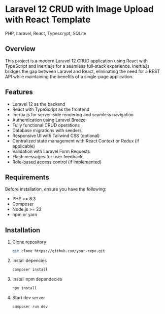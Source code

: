# Laravel 12 CRUD with Image Upload with React Template

PHP, Laravel, React, Typescrypt, SQLite

## Overview
This project is a modern Laravel 12 CRUD application using React with TypeScript and Inertia.js
for a seamless full-stack experience. Inertia.js bridges the gap between Laravel and React,
eliminating the need for a REST API while maintaining the benefits of a single-page application.

## Features
- Laravel 12 as the backend
- React with TypeScript as the frontend
- Inertia.js for server-side rendering and seamless navigation
- Authentication using Laravel Breeze
- Fully functional CRUD operations
- Database migrations with seeders
- Responsive UI with Tailwind CSS (optional)
- Centralized state management with React Context or Redux (if applicable)
- Validation with Laravel Form Requests
- Flash messages for user feedback
- Role-based access control (if implemented)

## Requirements
Before installation, ensure you have the following:
- PHP >= 8.3
- Composer
- Node.js >= 22
- npm or yarn

## Installation

1. Clone repository
   ```bash
   git clone https://github.com/your-repo.git
   ```
2. Install depencies
   ```bash
   composer install
   ```
3. Install npm dependecies
   ```bash
   npm install
   ```
4. Start dev server
   ```bash
   composer run dev
   ```
